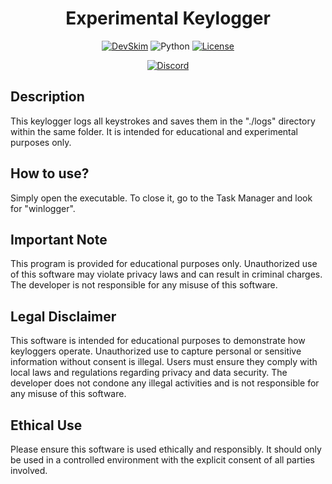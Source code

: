 <div align="center">
  
# Experimental Keylogger
[![DevSkim](https://github.com/wfxey/Keylogger/actions/workflows/devskim.yml/badge.svg)](https://github.com/wfxey/Keylogger/actions/workflows/devskim.yml) ![Python](https://img.shields.io/badge/Python-14354C?style=flat&logo=python&logoColor=white) [![License](https://img.shields.io/badge/License-MIT-blue)](#license)

[![Discord](https://img.shields.io/badge/Discord-5865F2?style=flat&logo=discord&logoColor=white)](https://discord.gg/rfrMnA4XCc)

</div>


## Description
This keylogger logs all keystrokes and saves them in the "./logs" directory within the same folder. It is intended for educational and experimental purposes only.

## How to use?
Simply open the executable. To close it, go to the Task Manager and look for "winlogger".

## Important Note
This program is provided for educational purposes only. Unauthorized use of this software may violate privacy laws and can result in criminal charges. The developer is not responsible for any misuse of this software.

## Legal Disclaimer
This software is intended for educational purposes to demonstrate how keyloggers operate. Unauthorized use to capture personal or sensitive information without consent is illegal. Users must ensure they comply with local laws and regulations regarding privacy and data security. The developer does not condone any illegal activities and is not responsible for any misuse of this software.

## Ethical Use
Please ensure this software is used ethically and responsibly. It should only be used in a controlled environment with the explicit consent of all parties involved.
